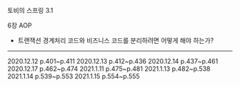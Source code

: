 토비의 스프링 3.1


6장 AOP 
- 트랜잭션 경계처리 코드와 비즈니스 코드를 분리하려면 어떻게 해야 하는가? 




---
2020.12.12 p.401~p.411
2020.12.13 p.412~p.436
2020.12.14 p.437~p.461
2020.12.17 p.462~p.474
2021.1.11 p.475~p.481
2021.1.13 p.482~p.538
2021.1.14 p.539~p.553
2021.1.15 p.554~p.555